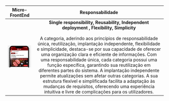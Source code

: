 |                                Micro-FrontEnd                                |           Responsabilidade            |     
|:---------------------------------------------------------------------------:|:---------------------------------------------------------------------------:|
| ![Alt text](../imagensFE/Imagem6.png?raw=true "Imagem6") | **Single responsibility, Reusability, Independent deployment , Flexibility, Simplicity** <br><br> A categoria, aderindo aos princípios de responsabilidade única, reutilização, implantação independente, flexibilidade e simplicidade, destaca-se por sua capacidade de oferecer uma organização clara e eficiente de informações. Com uma responsabilidade única, cada categoria possui uma função específica, garantindo sua reutilização em diferentes partes do sistema. A implantação independente permite atualizações sem afetar outras categorias. A sua estrutura flexível e simplificada facilita a adaptação às mudanças de requisitos, oferecendo uma experiência intuitiva e livre de complicações para os utilizadores.
